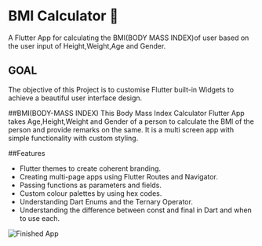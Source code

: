 # BMI Calculator 💪

A Flutter App for calculating the BMI(BODY MASS INDEX)of user based on the user input of Height,Weight,Age and Gender.

## GOAL

The objective of this Project is to customise Flutter built-in Widgets to achieve a beautiful user interface design.


##BMI(BODY-MASS INDEX)
 This Body Mass Index Calculator Flutter App takes Age,Height,Weight and Gender of a person to calculate the BMI of the person and provide remarks on the same.
 It is a multi screen app with simple functionality with custom styling.


##Features

- Flutter themes to create coherent branding.
- Creating multi-page apps using Flutter Routes and Navigator.
- Passing functions as parameters and fields.
- Custom colour palettes by using hex codes.
- Understanding Dart Enums and the Ternary Operator.
- Understanding the difference between const and final in Dart and when to use each.



![Finished App](https://github.com/UdoiGogoi-github12345/BMI-Calculator-FlutterApp/blob/main/BMICalculator-FLUTTERAPP/Images/bmi-calc-demo.gif)
